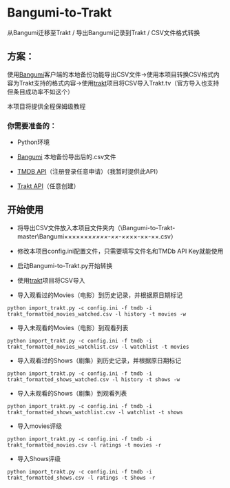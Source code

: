 # Bangumi-to-Trakt
从Bangumi迁移至Trakt / 导出Bangumi记录到Trakt / CSV文件格式转换


## 方案：

使用[Bangumi](https://github.com/czy0729/Bangumi)客户端的本地备份功能导出CSV文件→使用本项目转换CSV格式内容为Trakt支持的格式内容→使用[trakt](https://github.com/xbgmsharp/trakt)项目将CSV导入Trakt.tv（官方导入也支持但条目成功率不如这个）

本项目将提供全程保姆级教程

### 你需要准备的：

* Python环境

* [Bangumi](https://github.com/czy0729/Bangumi) 本地备份导出后的.csv文件

* [TMDB API](https://www.themoviedb.org/settings/api)（注册登录任意申请）（我暂时提供此API）

* [Trakt API](https://trakt.tv/oauth/applications)（任意创建）

## 开始使用
* 将导出CSV文件放入本项目文件夹内（\Bangumi-to-Trakt-master\Bangumi×××××××_××××-××-××_××-××-××.csv）

* 修改本项目config.ini配置文件，只需要填写文件名和TMDb API Key就能使用
 
* 启动Bangumi-to-Trakt.py开始转换

* 使用[trakt](https://github.com/xbgmsharp/trakt)项目将CSV导入

* 导入观看过的Movies（电影）到历史记录，并根据原日期标记
```
python import_trakt.py -c config.ini -f tmdb -i trakt_formatted_movies_watched.csv -l history -t movies -w
```
* 导入未观看的Movies（电影）到观看列表
```
python import_trakt.py -c config.ini -f tmdb -i trakt_formatted_movies_watchlist.csv -l watchlist -t movies
```
* 导入观看过的Shows（剧集）到历史记录，并根据原日期标记
```
python import_trakt.py -c config.ini -f tmdb -i trakt_formatted_shows_watched.csv -l history -t shows -w
```
* 导入未观看的Shows（剧集）到观看列表
```
python import_trakt.py -c config.ini -f tmdb -i trakt_formatted_shows_watchlist.csv -l watchlist -t shows
```
* 导入movies评级
```
python import_trakt.py -c config.ini -f tmdb -i trakt_formatted_movies.csv -l ratings -t movies -r
```
* 导入Shows评级
```
python import_trakt.py -c config.ini -f tmdb -i trakt_formatted_shows.csv -l ratings -t Shows -r
```
